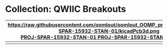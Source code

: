 



# Collection: QWIIC Breakouts
  

|[https://raw.githubusercontent.com/oomlout/oomlout_OOMP_projects/main/PROJ-SPAR-15932-STAN-01/kicadPcb3d.png<br>PROJ-SPAR-15932-STAN-01  PROJ-SPAR-15932-STAN-01 Sparkfun](https://github.com/oomlout/oomlout_OOMP_projects/tree/main/PROJ-SPAR-15932-STAN-01/)|[https://raw.githubusercontent.com/oomlout/oomlout_OOMP_projects/main/PROJ-SPAR-18355-STAN-01/kicadPcb3d.png<br>PROJ-SPAR-18355-STAN-01  PROJ-SPAR-18355-STAN-01 Sparkfun](https://github.com/oomlout/oomlout_OOMP_projects/tree/main/PROJ-SPAR-18355-STAN-01/)|[https://raw.githubusercontent.com/oomlout/oomlout_OOMP_projects/main/PROJ-SPAR-8688-STAN-01/kicadPcb3d.png<br>PROJ-SPAR-8688-STAN-01  PROJ-SPAR-8688-STAN-01 Sparkfun](https://github.com/oomlout/oomlout_OOMP_projects/tree/main/PROJ-SPAR-8688-STAN-01/)|MISSING|
| :---: | :---: | :---: | :---: |
|||||
